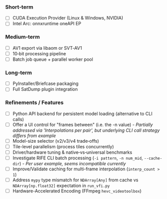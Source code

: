 ### Short‑term
- [ ] CUDA Execution Provider (Linux & Windows, NVIDIA)
- [ ] Intel Arc: onnxruntime oneAPI EP

### Medium‑term
- [ ] AV1 export via libaom or SVT‑AV1
- [ ] 10‑bit processing pipeline
- [ ] Batch job queue + parallel worker pool

### Long‑term
- [ ] PyInstaller/Briefcase packaging
- [ ] Full SatDump plugin integration

### Refinements / Features
- [ ] Python API backend for persistent model loading (alternative to CLI calls)
- [ ] Offer a UI control for "frames between" (i.e. the -n value) - *Partially addressed via 'Interpolations per pair', but underlying CLI call strategy differs from example*
- [ ] Model-size selector (v2/v3/v4 trade‑offs)
- [ ] Tile-level parallelism (process tiles concurrently)
- [ ] Driver/hardware tuning & native‑vs‑universal benchmarks
- [ ] Investigate RIFE CLI batch processing (`-i pattern`, `-n num_mid`, `--cache-dir`) - *Per user example, seems incompatible currently*
- [ ] Improve/Validate caching for multi-frame interpolation (`interp_count > 1`)
- [ ] Address `mypy` type mismatch for `NDArray[Any]` from cache vs `NDArray[np.float32]` expectation in `run_vfi.py`
- [ ] Hardware-Accelerated Encoding (FFmpeg `hevc_videotoolbox`)

